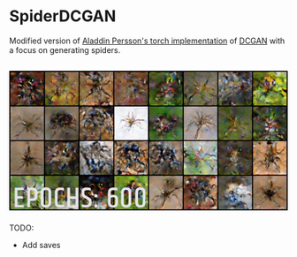 # SpiderDCGAN
Modified version of [Aladdin Persson's torch implementation](https://github.com/aladdinpersson/Machine-Learning-Collection) of [DCGAN](https://arxiv.org/pdf/1511.06434.pdf) with a focus on generating spiders.

![Gif](https://github.com/Zayatsoff/SpiderGAN/blob/main/spiderDCGAN/DCGANgif.gif)
---
TODO:
* Add saves
